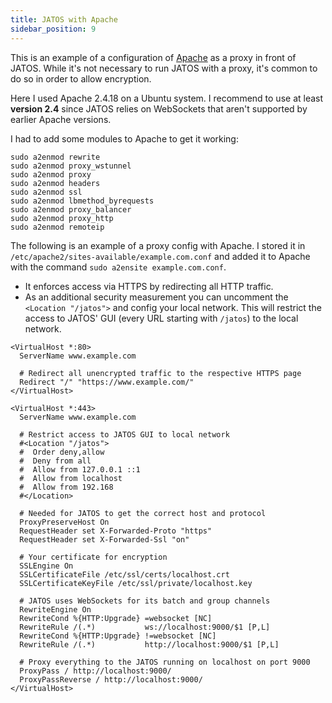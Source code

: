 ```yaml
---
title: JATOS with Apache
sidebar_position: 9
---
```


This is an example of a configuration of [Apache](https://httpd.apache.org/) as a proxy in front of JATOS. While it's not necessary to run JATOS with a proxy, it's common to do so in order to allow encryption.

Here I used Apache 2.4.18 on a Ubuntu system. I recommend to use at least **version 2.4** since JATOS relies on WebSockets that aren't supported by earlier Apache versions. 

I had to add some modules to Apache to get it working:

~~~ shell
sudo a2enmod rewrite
sudo a2enmod proxy_wstunnel
sudo a2enmod proxy
sudo a2enmod headers
sudo a2enmod ssl
sudo a2enmod lbmethod_byrequests
sudo a2enmod proxy_balancer
sudo a2enmod proxy_http
sudo a2enmod remoteip
~~~

The following is an example of a proxy config with Apache. I stored it in `/etc/apache2/sites-available/example.com.conf` and added it to Apache with the command `sudo a2ensite example.com.conf`.

* It enforces access via HTTPS by redirecting all HTTP traffic.
* As an additional security measurement you can uncomment the `<Location "/jatos">` and config your local network. This will restrict the access to JATOS' GUI (every URL starting with `/jatos`) to the local network.

~~~ shell
<VirtualHost *:80>
  ServerName www.example.com
  
  # Redirect all unencrypted traffic to the respective HTTPS page
  Redirect "/" "https://www.example.com/"
</VirtualHost>

<VirtualHost *:443>
  ServerName www.example.com

  # Restrict access to JATOS GUI to local network
  #<Location "/jatos">
  #  Order deny,allow
  #  Deny from all
  #  Allow from 127.0.0.1 ::1
  #  Allow from localhost
  #  Allow from 192.168
  #</Location>

  # Needed for JATOS to get the correct host and protocol
  ProxyPreserveHost On
  RequestHeader set X-Forwarded-Proto "https"
  RequestHeader set X-Forwarded-Ssl "on"
  
  # Your certificate for encryption
  SSLEngine On
  SSLCertificateFile /etc/ssl/certs/localhost.crt
  SSLCertificateKeyFile /etc/ssl/private/localhost.key

  # JATOS uses WebSockets for its batch and group channels
  RewriteEngine On
  RewriteCond %{HTTP:Upgrade} =websocket [NC]
  RewriteRule /(.*)           ws://localhost:9000/$1 [P,L]
  RewriteCond %{HTTP:Upgrade} !=websocket [NC]
  RewriteRule /(.*)           http://localhost:9000/$1 [P,L]

  # Proxy everything to the JATOS running on localhost on port 9000
  ProxyPass / http://localhost:9000/
  ProxyPassReverse / http://localhost:9000/
</VirtualHost>
~~~
